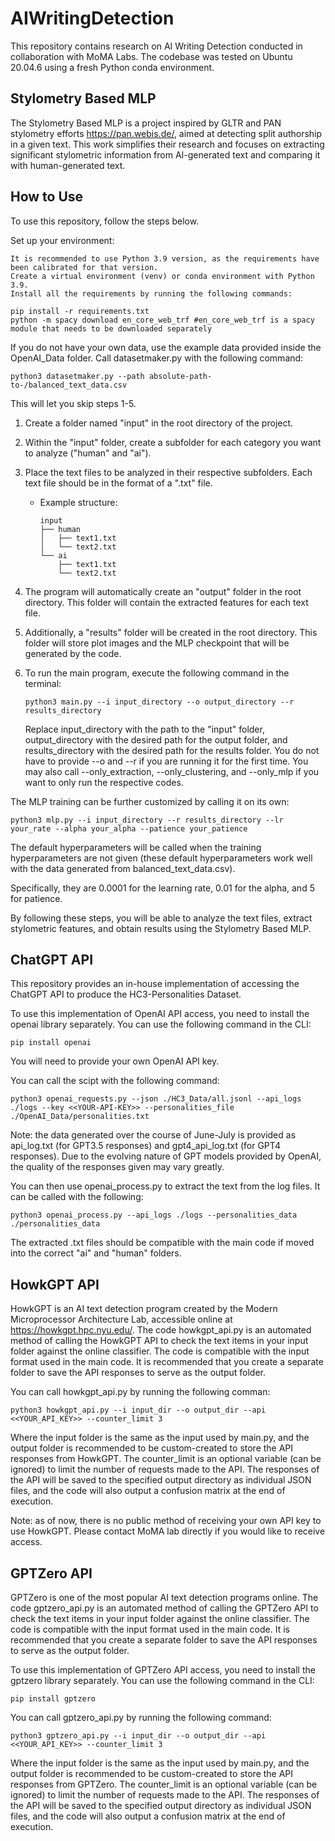 # AIWritingDetection

This repository contains research on AI Writing Detection conducted in collaboration with MoMA Labs. The codebase was tested on Ubuntu 20.04.6 using a fresh Python conda environment.

## Stylometry Based MLP

The Stylometry Based MLP is a project inspired by GLTR and PAN stylometry efforts https://pan.webis.de/, aimed at detecting split authorship in a given text. This work simplifies their research and focuses on extracting significant stylometric information from AI-generated text and comparing it with human-generated text.
## How to Use

To use this repository, follow the steps below.

Set up your environment:

    It is recommended to use Python 3.9 version, as the requirements have been calibrated for that version.
    Create a virtual environment (venv) or conda environment with Python 3.9.
    Install all the requirements by running the following commands:

   ```
   pip install -r requirements.txt
   python -m spacy download en_core_web_trf #en_core_web_trf is a spacy module that needs to be downloaded separately
   ```

If you do not have your own data, use the example data provided inside the OpenAI_Data folder. Call datasetmaker.py with the following command:
   ```
   python3 datasetmaker.py --path absolute-path-to-/balanced_text_data.csv
   ```
This will let you skip steps 1-5.

1. Create a folder named "input" in the root directory of the project.
2. Within the "input" folder, create a subfolder for each category you want to analyze ("human" and "ai").
3. Place the text files to be analyzed in their respective subfolders. Each text file should be in the format of a ".txt" file.
   - Example structure:
   
     ```
     input
     ├── human
     │   ├── text1.txt
     │   └── text2.txt
     └── ai
         ├── text1.txt
         └── text2.txt
     ```
4. The program will automatically create an "output" folder in the root directory. This folder will contain the extracted features for each text file.
5. Additionally, a "results" folder will be created in the root directory. This folder will store plot images and the MLP checkpoint that will be generated by the code.
6. To run the main program, execute the following command in the terminal:

   ```
   python3 main.py --i input_directory --o output_directory --r results_directory
   ```

   Replace input_directory with the path to the "input" folder, output_directory with the desired path for the output folder, and results_directory with the desired path for the results folder.
   You do not have to provide --o and --r if you are running it for the first time.
   You may also call --only_extraction, --only_clustering, and --only_mlp if you want to only run the respective codes.

The MLP training can be further customized by calling it on its own:

   ```
   python3 mlp.py --i input_directory --r results_directory --lr your_rate --alpha your_alpha --patience your_patience
   ```

The default hyperparameters will be called when the training hyperparameters are not given (these default hyperparameters work well with the data generated from balanced_text_data.csv).

Specifically, they are 0.0001 for the learning rate, 0.01 for the alpha, and 5 for patience.

By following these steps, you will be able to analyze the text files, extract stylometric features, and obtain results using the Stylometry Based MLP.

## ChatGPT API

This repository provides an in-house implementation of accessing the ChatGPT API to produce the HC3-Personalities Dataset.

To use this implementation of OpenAI API access, you need to install the openai library separately. You can use the following command in the CLI:

   ```
   pip install openai
   ```

You will need to provide your own OpenAI API key.

You can call the scipt with the following command:

   ```
   python3 openai_requests.py --json ./HC3_Data/all.jsonl --api_logs ./logs --key <<YOUR-API-KEY>> --personalities_file ./OpenAI_Data/personalities.txt
   ```

Note: the data generated over the course of June-July is provided as api_log.txt (for GPT3.5 responses) and gpt4_api_log.txt (for GPT4 responses). Due to the evolving nature of GPT models provided by OpenAI, the quality of the responses given may vary greatly.

You can then use openai_process.py to extract the text from the log files. It can be called with the following:

   ```
   python3 openai_process.py --api_logs ./logs --personalities_data ./personalities_data
   ```

The extracted .txt files should be compatible with the main code if moved into the correct "ai" and "human" folders.

## HowkGPT API

HowkGPT is an AI text detection program created by the Modern Microprocessor Architecture Lab, accessible online at https://howkgpt.hpc.nyu.edu/. The code howkgpt_api.py is an automated method of calling the HowkGPT API to check the text items in your input folder against the online classifier. The code is compatible with the input format used in the main code. It is recommended that you create a separate folder to save the API responses to serve as the output folder.

You can call howkgpt_api.py by running the following comman:

   ```
   python3 howkgpt_api.py --i input_dir --o output_dir --api <<YOUR_API_KEY>> --counter_limit 3
   ```

Where the input folder is the same as the input used by main.py, and the output folder is recommended to be custom-created to store the API responses from HowkGPT. The counter_limit is an optional variable (can be ignored) to limit the number of requests made to the API. The responses of the API will be saved to the specified output directory as individual JSON files, and the code will also output a confusion matrix at the end of execution.

Note: as of now, there is no public method of receiving your own API key to use HowkGPT. Please contact MoMA lab directly if you would like to receive access.

## GPTZero API

GPTZero is one of the most popular AI text detection programs online. The code gptzero_api.py is an automated method of calling the GPTZero API to check the text items in your input folder against the online classifier. The code is compatible with the input format used in the main code. It is recommended that you create a separate folder to save the API responses to serve as the output folder.

To use this implementation of GPTZero API access, you need to install the gptzero library separately. You can use the following command in the CLI:

   ```
   pip install gptzero
   ```

You can call gptzero_api.py by running the following command:

   ```
   python3 gptzero_api.py --i input_dir --o output_dir --api <<YOUR_API_KEY>> --counter_limit 3
   ```

Where the input folder is the same as the input used by main.py, and the output folder is recommended to be custom-created to store the API responses from GPTZero. The counter_limit is an optional variable (can be ignored) to limit the number of requests made to the API. The responses of the API will be saved to the specified output directory as individual JSON files, and the code will also output a confusion matrix at the end of execution.

